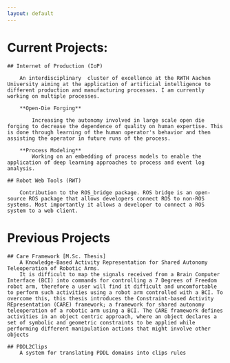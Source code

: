 ```yaml
---
layout: default
---
```


Current Projects:
=================

	## Internet of Production (IoP)
		
		An interdisciplinary  cluster of excellence at the RWTH Aachen University aiming at the application of artificial intelligence to different production and manufacturing processes. I am currently working on multiple processes.

		**Open-Die Forging**

			Increasing the autonomy involved in large scale open die forging to decrease the dependence of quality on human expertise. This is done through learning of the human operator's behavior and then assisting the operator in future runs of the process.

		**Process Modeling**
			Working on an embedding of process models to enable the application of deep learning approaches to process and event log analysis.

	## Robot Web Tools (RWT)

		Contribution to the ROS_bridge package. ROS bridge is an open-source ROS package that allows developers connect ROS to non-ROS systems. Most importantly it allows a developer to connect a ROS system to a web client. 

Previous Projects
=================

	## Care Framework [M.Sc. Thesis]
		A Knowledge-Based Activity Representation for Shared Autonomy Teleoperation of Robotic Arms. 
		It is difficult to map the signals received from a Brain Computer Interface (BCI) into commands for controlling a 7 Degrees of Freedom robot arm, therefore a user will find it difficult and uncomfortable to perform such activities using a robot arm controlled with a BCI. To overcome this, this thesis introduces the Constraint-based Activity REpresentation (CARE) framework; a framework for shared autonomy teleoperation of a robotic arm using a BCI. The CARE framework defines activities in an object centric approach, where an object declares a set of symbolic and geometric constraints to be applied while performing different manipulation actions that might involve other objects 

	## PDDL2Clips
		A system for translating PDDL domains into clips rules